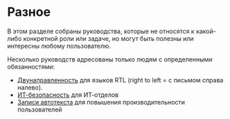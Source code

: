 # Разное

В этом разделе собраны руководства, которые не относятся к какой-либо конкретной роли или задаче, но могут быть полезны или интересны любому пользователю.

Несколько руководств адресованы только людям с определенными обязанностями:

+ [Двунаправленность](bidi.md) для языков RTL (right to left = с письмом справа налево).
+ [ИТ-безопасность](security.md) для ИТ-отделов
+ [Записи автотекста](autotext.md) для повышения производительности пользователей
